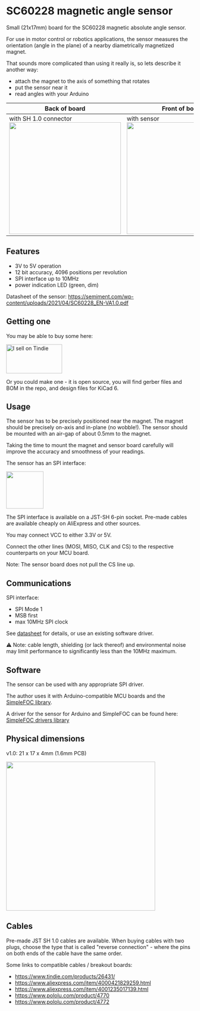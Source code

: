 # SC60228 magnetic angle sensor

Small (21x17mm) board for the SC60228 magnetic absolute angle sensor.

For use in motor control or robotics applications, the sensor measures the orientation (angle in the plane) of a nearby diametrically magnetized magnet.

That sounds more complicated than using it really is, so lets describe it another way:
- attach the magnet to the axis of something that rotates
- put the sensor near it
- read angles with your Arduino

| Back of board | Front of board |
| --- | --- |
| with SH 1.0 connector <img src="./pics/sc60228_back.jpg" width="300" /> | with sensor <img src="./pics/sc60228_front.jpg" width="300" /> |

## Features

- 3V to 5V operation
- 12 bit accuracy, 4096 positions per revolution 
- SPI interface up to 10MHz
- power indication LED (green, dim)

Datasheet of the sensor: https://semiment.com/wp-content/uploads/2021/04/SC60228_EN-VA1.0.pdf

## Getting one

You may be able to buy some here:

<a href="https://www.tindie.com/stores/smallrobots/"><img src="https://d2ss6ovg47m0r5.cloudfront.net/badges/tindie-mediums.png" alt="I sell on Tindie" width="150" height="78"></a>

Or you could make one - it is open source, you will find gerber files and BOM in the repo, and design files for KiCad 6.

## Usage

The sensor has to be precisely positioned near the magnet. The magnet should be precisely on-axis and in-plane (no wobble!). The sensor should be mounted with an air-gap of about 0.5mm to the magnet.

Taking the time to mount the magnet and sensor board carefully will improve the accuracy and smoothness of your readings.

The sensor has an SPI interface:

<img src="../Encoder_SPI/pics/SPI_pinout.png" width="100" />

The SPI interface is available on a JST-SH 6-pin socket. Pre-made cables are available cheaply on AliExpress and other sources.

You may connect VCC to either 3.3V or 5V. 

Connect the other lines (MOSI, MISO, CLK and CS) to the respective counterparts on your MCU board.

Note: The sensor board does not pull the CS line up.

## Communications

SPI interface:
- SPI Mode 1
- MSB first
- max 10MHz SPI clock

See [datasheet](https://semiment.com/wp-content/uploads/2021/04/SC60228_EN-VA1.0.pdf) for details, or use an existing software driver.

:warning: Note: cable length, shielding (or lack thereof) and environmental noise may limit performance to significantly less than the 10MHz maximum.

## Software

The sensor can be used with any appropriate SPI driver.

The author uses it with Arduino-compatible MCU boards and the [SimpleFOC library](http://www.simplefoc.com).

A driver for the sensor for Arduino and SimpleFOC can be found here: [SimpleFOC drivers library](https://github.com/simplefoc/Arduino-FOC-drivers/tree/master/src/encoders/sc60228)

## Physical dimensions

v1.0: 21 x 17 x 4mm (1.6mm PCB)

<img src="../Encoder_SPI/pics/dimensions.png" width="400" />

## Cables

Pre-made JST SH 1.0 cables are available. When buying cables with two plugs, choose the type that is called "reverse connection" - where the pins on both ends of the cable have the same order.

Some links to compatible cables / breakout boards:

 - https://www.tindie.com/products/26431/
 - https://www.aliexpress.com/item/4000421829259.html
 - https://www.aliexpress.com/item/4001235017139.html
 - https://www.pololu.com/product/4770
 - https://www.pololu.com/product/4772


